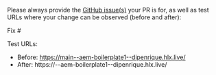 Please always provide the [GitHub issue(s)](../issues) your PR is for, as well as test URLs where your change can be observed (before and after):

Fix #<gh-issue-id>

Test URLs:
- Before: https://main--aem-boilerplate1--dipenrique.hlx.live/
- After: https://<branch>--aem-boilerplate1--dipenrique.hlx.live/
